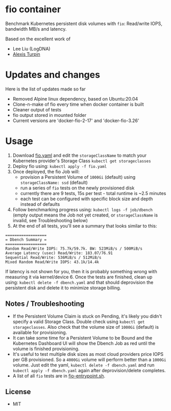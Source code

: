 # fio container
Benchmark Kubernetes persistent disk volumes with `fio`: Read/write IOPS, bandwidth MB/s and latency.

Based on the excellent work of
* Lee Liu (LogDNA)
* [Alexis Turpin](https://github.com/alexis-turpin)

# Updates and changes
Here is the list of updates made so far
 * Removed Alpine linux dependency, based on Ubuntu:20.04
 * Clone-n-make of fio every time when docker container is built
 * Cleaner output of tests
 * fio output stored in mounted folder
 * Current versions are 'docker-fio-2-17' and 'docker-fio-3.26'

# Usage

1. Download [fio.yaml](https://raw.githubusercontent.com/savex13/benchmarks/master/fio.yaml) and edit the `storageClassName` to match your Kubernetes provider's Storage Class `kubectl get storageclasses`
2. Deploy fio using: `kubectl apply -f fio.yaml`
3. Once deployed, the fio Job will:
    * provision a Persistent Volume of `1000Gi` (default) using `storageClassName: ssd` (default)
    * run a series of `fio` tests on the newly provisioned disk
    * currently there are 9 tests, 15s per test - total runtime is ~2.5 minutes
    * each test can be configured with specific block size and depth instead of defaults
4. Follow benchmarking progress using: `kubectl logs -f job/dbench` (empty output means the Job not yet created, or `storageClassName` is invalid, see Troubleshooting below)
5. At the end of all tests, you'll see a summary that looks similar to this:
```
==================
= Dbench Summary =
==================
Random Read/Write IOPS: 75.7k/59.7k. BW: 523MiB/s / 500MiB/s
Average Latency (usec) Read/Write: 183.07/76.91
Sequential Read/Write: 536MiB/s / 512MiB/s
Mixed Random Read/Write IOPS: 43.1k/14.4k
```
If latency is not shown for you, then it is probably something wrong with measuring it via kernel/device
6. Once the tests are finished, clean up using: `kubectl delete -f dbench.yaml` and that should deprovision the persistent disk and delete it to minimize storage billing.

## Notes / Troubleshooting

* If the Persistent Volume Claim is stuck on Pending, it's likely you didn't specify a valid Storage Class. Double check using `kubectl get storageclasses`. Also check that the volume size of `1000Gi` (default) is available for provisioning.
* It can take some time for a Persistent Volume to be Bound and the Kubernetes Dashboard UI will show the Dbench Job as red until the volume is finished provisioning.
* It's useful to test multiple disk sizes as most cloud providers price IOPS per GB provisioned. So a `4000Gi` volume will perform better than a `1000Gi` volume. Just edit the yaml, `kubectl delete -f dbench.yaml` and run `kubectl apply -f dbench.yaml` again after deprovision/delete completes.
* A list of all `fio` tests are in [fio-entrypoint.sh](https://github.com/savex13/benchmarks/blob/master/fio-entrypoint.sh).

## License

* MIT
